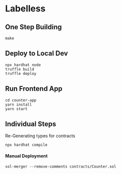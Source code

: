 # Labelless


## One Step Building
```
make
```

## Deploy to Local Dev
```
npx hardhat node
truffle build
truffle deploy
```

## Run Frontend App
```
cd counter-app
yarn install
yarn start
```

## Individual Steps

Re-Generating types for contracts

```
npx hardhat compile
```



#### Manual Deployment

```
sol-merger --remove-comments contracts/Counter.sol
```
